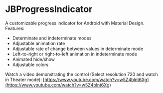 JBProgressIndicator
================
A customizable progress indicator for Android with Material Design. Features:

* Determinate and indeterminate modes
* Adjustable animation rate
* Adjustable rate of change between values in determinate mode
* Left-to-right or right-to-left animation in indeterminate mode
* Animated hide/show
* Adjustable colors

Watch a video demonstrating the control (Select resolution 720 and watch in Theater mode):
[https://www.youtube.com/watch?v=w5Z4blnt6Xg](https://www.youtube.com/watch?v=w5Z4blnt6Xg)
